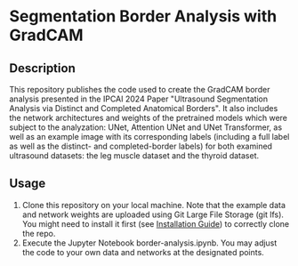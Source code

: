 # Segmentation Border Analysis with GradCAM

## Description
This repository publishes the code used to create the GradCAM border analysis presented in the IPCAI 2024 Paper "Ultrasound Segmentation Analysis via Distinct and Completed Anatomical Borders".
It also includes the network architectures and weights of the pretrained models which were subject to the analyzation: UNet, Attention UNet and UNet Transformer, as well as an example image with its corresponding labels (including a full label as well as the distinct- and completed-border labels) for both examined ultrasound datasets: the leg muscle dataset and the thyroid dataset.

## Usage
1. Clone this repository on your local machine. Note that the example data and network weights are uploaded using Git Large File Storage (git lfs). You might need to install it first (see [Installation Guide](https://git-lfs.com)) to correctly clone the repo. 
2. Execute the Jupyter Notebook border-analysis.ipynb. You may adjust the code to your own data and networks at the designated points.
